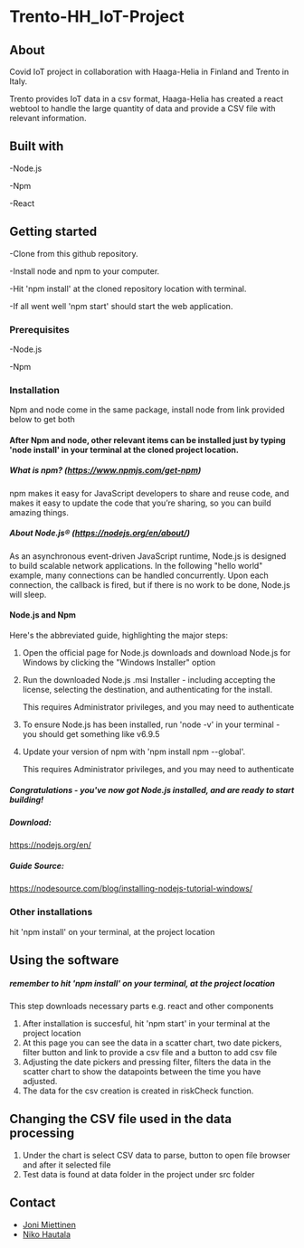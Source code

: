 # Trento-HH_IoT-Project
## About
Covid IoT project in collaboration with Haaga-Helia in Finland and Trento in Italy.

Trento provides IoT data in a csv format, Haaga-Helia has created a react webtool to handle the large quantity of data and provide a CSV file with relevant information.

## Built with
-Node.js

-Npm

-React

## Getting started
-Clone from this github repository.

-Install node and npm to your computer.

-Hit 'npm install' at the cloned repository location with terminal.

-If all went well 'npm start' should start the web application.

### Prerequisites
-Node.js

-Npm

### Installation
Npm and node come in the same package, install node from link provided below to get both

#### After Npm and node, other relevant items can be installed just by typing 'node install' in your terminal at the cloned project location.

##### What is npm? (https://www.npmjs.com/get-npm)
npm makes it easy for JavaScript developers to share and reuse code, and makes it easy to update the code that you’re sharing, so you can build amazing things.

##### About Node.js® (https://nodejs.org/en/about/)
As an asynchronous event-driven JavaScript runtime, Node.js is designed to build scalable network applications. In the following "hello world" example, many connections can be handled concurrently. Upon each connection, the callback is fired, but if there is no work to be done, Node.js will sleep.

#### Node.js and Npm
Here's the abbreviated guide, highlighting the major steps:

1. Open the official page for Node.js downloads and download Node.js for Windows by clicking the "Windows Installer" option
2. Run the downloaded Node.js .msi Installer - including accepting the license, selecting the destination, and authenticating for the install.
     
     This requires Administrator privileges, and you may need to authenticate
3. To ensure Node.js has been installed, run 'node -v' in your terminal - you should get something like v6.9.5
4. Update your version of npm with 'npm install npm --global'.

     This requires Administrator privileges, and you may need to authenticate
##### Congratulations - you've now got Node.js installed, and are ready to start building!

##### Download:
https://nodejs.org/en/

##### Guide Source:
https://nodesource.com/blog/installing-nodejs-tutorial-windows/

### Other installations
hit 'npm install' on your terminal, at the project location

## Using the software
##### remember to hit 'npm install' on your terminal, at the project location
This step downloads necessary parts e.g. react and other components

1. After installation is succesful, hit 'npm start' in your terminal at the project location
2. At this page you can see the data in a scatter chart, two date pickers, filter button and link to provide a csv file and a button to add csv file
3. Adjusting the date pickers and pressing filter, filters the data in the scatter chart to show the datapoints between the time you have adjusted.
4. The data for the csv creation is created in riskCheck function.

## Changing the CSV file used in the data processing
1. Under the chart is select CSV data to parse, button to open file browser and after it selected file
2. Test data is found at data folder in the project under src folder

## Contact

* []() [Joni Miettinen](https://github.com/Jonnemanni)
* []() [Niko Hautala](https://github.com/Epoggi)
